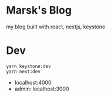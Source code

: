 # Marsk's Blog
my blog built with react, nextjs, keystone

# Dev
```shell
yarn keystone:dev
yarn next:dev
```
- localhost:4000
- admin: localhost:3000

